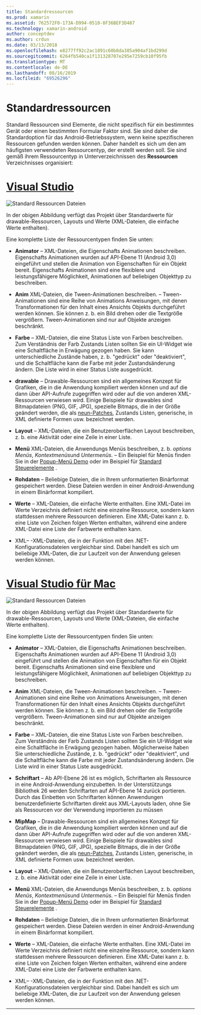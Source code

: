 ```yaml
---
title: Standardressourcen
ms.prod: xamarin
ms.assetid: 762572F0-173A-D994-0510-8F36BEF3D487
ms.technology: xamarin-android
author: conceptdev
ms.author: crdun
ms.date: 03/13/2018
ms.openlocfilehash: e8277ff92c2ac1891c60b8da385a904af1bd299d
ms.sourcegitcommit: 6264fb540ca1f131328707e295e7259cb10f95fb
ms.translationtype: MT
ms.contentlocale: de-DE
ms.lasthandoff: 08/16/2019
ms.locfileid: "69526296"
---
```

# <a name="default-resources"></a>Standardressourcen

Standard Ressourcen sind Elemente, die nicht spezifisch für ein bestimmtes Gerät oder einen bestimmten Formular Faktor sind. Sie sind daher die Standardoption für das Android-Betriebssystem, wenn keine spezifischeren Ressourcen gefunden werden können. Daher handelt es sich um den am häufigsten verwendeten Ressourcentyp, der erstellt werden soll. Sie sind gemäß ihrem Ressourcentyp in Unterverzeichnissen des **Ressourcen** Verzeichnisses organisiert:

# <a name="visual-studiotabwindows"></a>[Visual Studio](#tab/windows)

![Standard Ressourcen Dateien](default-resources-images/01-resource-files-vs.png)

In der obigen Abbildung verfügt das Projekt über Standardwerte für drawable-Ressourcen, Layouts und Werte (XML-Dateien, die einfache Werte enthalten).

Eine komplette Liste der Ressourcentypen finden Sie unten:

- **Animator** &ndash; XML-Dateien, die Eigenschafts Animationen beschreiben.
   Eigenschafts Animationen wurden auf API-Ebene 11 (Android 3,0) eingeführt und stellen die Animation von Eigenschaften für ein Objekt bereit. Eigenschafts Animationen sind eine flexiblere und leistungsfähigere Möglichkeit, Animationen auf beliebigen Objekttyp zu beschreiben.

- **Anim** XML-Dateien, die Tween-Animationen beschreiben. &ndash; Tween-Animationen sind eine Reihe von Animations Anweisungen, mit denen Transformationen für den Inhalt eines Ansichts Objekts durchgeführt werden können. Sie können z. b. ein Bild drehen oder die Textgröße vergrößern. Tween-Animationen sind nur auf Objekte anzeigen beschränkt.

- **Farbe** &ndash; XML-Dateien, die eine Status Liste von Farben beschreiben. Zum Verständnis der Farb Zustands Listen sollten Sie ein UI-Widget wie eine Schaltfläche in Erwägung gezogen haben.
   Sie kann unterschiedliche Zustände haben, z. b. "gedrückt" oder "deaktiviert", und die Schaltfläche kann die Farbe mit jeder Zustandsänderung ändern. Die Liste wird in einer Status Liste ausgedrückt.

- **drawable** &ndash; Drawable-Ressourcen sind ein allgemeines Konzept für Grafiken, die in die Anwendung kompiliert werden können und auf die dann über API-Aufrufe zugegriffen wird oder auf die von anderen XML-Ressourcen verwiesen wird.
   Einige Beispiele für drawables sind Bitmapdateien (PNG, GIF, JPG), spezielle Bitmaps, die in der Größe geändert werden, die als [neun-Patches](https://developer.android.com/guide/topics/graphics/2d-graphics.html#nine-patch), Zustands Listen, generische, in XML definierte Formen usw. bezeichnet werden.
 
- **Layout** &ndash; XML-Dateien, die ein Benutzeroberflächen Layout beschreiben, z. b. eine Aktivität oder eine Zeile in einer Liste.

- **Menü** XML-Dateien, die Anwendungs Menüs beschreiben, z. b. *options Menüs*, *Kontextmenüs*und *Untermenüs.* &ndash; Ein Beispiel für Menüs finden Sie in der [Popup-Menü Demo](https://docs.microsoft.com/samples/xamarin/monodroid-samples/popupmenudemo) oder im Beispiel für [Standard Steuerelemente](https://docs.microsoft.com/samples/xamarin/mobile-samples/standardcontrols/) .

- **Rohdaten** &ndash; Beliebige Dateien, die in Ihrem unformatierten Binärformat gespeichert werden. Diese Dateien werden in einer Android-Anwendung in einem Binärformat kompiliert.

- **Werte** &ndash; XML-Dateien, die einfache Werte enthalten. Eine XML-Datei im Werte Verzeichnis definiert nicht eine einzelne Ressource, sondern kann stattdessen mehrere Ressourcen definieren. Eine XML-Datei kann z. b. eine Liste von Zeichen folgen Werten enthalten, während eine andere XML-Datei eine Liste der Farbwerte enthalten kann.

- XML&ndash; -XML-Dateien, die in der Funktion mit den .NET-Konfigurationsdateien vergleichbar sind. Dabei handelt es sich um beliebige XML-Daten, die zur Laufzeit von der Anwendung gelesen werden können.


# <a name="visual-studio-for-mactabmacos"></a>[Visual Studio für Mac](#tab/macos)

![Standard Ressourcen Dateien](default-resources-images/01-resource-files-xs.png)

In der obigen Abbildung verfügt das Projekt über Standardwerte für drawable-Ressourcen, Layouts und Werte (XML-Dateien, die einfache Werte enthalten).

Eine komplette Liste der Ressourcentypen finden Sie unten:

- **Animator** &ndash; XML-Dateien, die Eigenschafts Animationen beschreiben.
   Eigenschafts Animationen wurden auf API-Ebene 11 (Android 3,0) eingeführt und stellen die Animation von Eigenschaften für ein Objekt bereit. Eigenschafts Animationen sind eine flexiblere und leistungsfähigere Möglichkeit, Animationen auf beliebigen Objekttyp zu beschreiben.

- **Anim** XML-Dateien, die Tween-Animationen beschreiben. &ndash; Tween-Animationen sind eine Reihe von Animations Anweisungen, mit denen Transformationen für den Inhalt eines Ansichts Objekts durchgeführt werden können. Sie können z. b. ein Bild drehen oder die Textgröße vergrößern. Tween-Animationen sind nur auf Objekte anzeigen beschränkt.

- **Farbe** &ndash; XML-Dateien, die eine Status Liste von Farben beschreiben. Zum Verständnis der Farb Zustands Listen sollten Sie ein UI-Widget wie eine Schaltfläche in Erwägung gezogen haben.
   Möglicherweise haben Sie unterschiedliche Zustände, z. b. "gedrückt" oder "deaktiviert", und die Schaltfläche kann die Farbe mit jeder Zustandsänderung ändern. Die Liste wird in einer Status Liste ausgedrückt.

- **Schriftart** &ndash; Ab API-Ebene 26 ist es möglich, Schriftarten als Ressource in eine Android-Anwendung einzubetten. In der Unterstützungs Bibliothek 26 werden Schriftarten auf API-Ebene 14 zurück portieren. Durch das Einbetten von Schriftarten können Anwendungen benutzerdefinierte Schriftarten direkt aus XML-Layouts laden, ohne Sie als Ressourcen vor der Verwendung importieren zu müssen

- **MipMap** &ndash; Drawable-Ressourcen sind ein allgemeines Konzept für Grafiken, die in die Anwendung kompiliert werden können und auf die dann über API-Aufrufe zugegriffen wird oder auf die von anderen XML-Ressourcen verwiesen wird.
   Einige Beispiele für drawables sind Bitmapdateien (PNG, GIF, JPG), spezielle Bitmaps, die in der Größe geändert werden, die als [neun-Patches](https://developer.android.com/guide/topics/graphics/2d-graphics.html#nine-patch), Zustands Listen, generische, in XML definierte Formen usw. bezeichnet werden.

- **Layout** &ndash; XML-Dateien, die ein Benutzeroberflächen Layout beschreiben, z. b. eine Aktivität oder eine Zeile in einer Liste.

- **Menü** XML-Dateien, die Anwendungs Menüs beschreiben, z. b. *options Menüs*, *Kontextmenüs*und *Untermenüs.* &ndash; Ein Beispiel für Menüs finden Sie in der [Popup-Menü Demo](https://docs.microsoft.com/samples/xamarin/monodroid-samples/popupmenudemo) oder im Beispiel für [Standard Steuerelemente](https://docs.microsoft.com/samples/xamarin/mobile-samples/standardcontrols/) .

- **Rohdaten** &ndash; Beliebige Dateien, die in Ihrem unformatierten Binärformat gespeichert werden. Diese Dateien werden in einer Android-Anwendung in einem Binärformat kompiliert.

- **Werte** &ndash; XML-Dateien, die einfache Werte enthalten. Eine XML-Datei im Werte Verzeichnis definiert nicht eine einzelne Ressource, sondern kann stattdessen mehrere Ressourcen definieren. Eine XML-Datei kann z. b. eine Liste von Zeichen folgen Werten enthalten, während eine andere XML-Datei eine Liste der Farbwerte enthalten kann.

- XML&ndash; -XML-Dateien, die in der Funktion mit den .NET-Konfigurationsdateien vergleichbar sind. Dabei handelt es sich um beliebige XML-Daten, die zur Laufzeit von der Anwendung gelesen werden können.

-----
